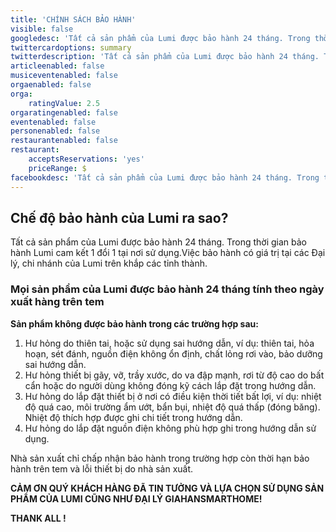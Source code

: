 ```yaml
---
title: 'CHÍNH SÁCH BẢO HÀNH'
visible: false
googledesc: 'Tất cả sản phẩm của Lumi được bảo hành 24 tháng. Trong thời gian bảo hành Lumi cam kết 1 đổi 1 tại nơi sử dụng.Việc bảo hành có giá trị tại các Đại lý, chi nhánh của Lumi trên khắp các tỉnh thành.'
twittercardoptions: summary
twitterdescription: 'Tất cả sản phẩm của Lumi được bảo hành 24 tháng. Trong thời gian bảo hành Lumi cam kết 1 đổi 1 tại nơi sử dụng.Việc bảo hành có giá trị tại các Đại lý, chi nhánh của Lumi trên khắp các tỉnh thành.'
articleenabled: false
musiceventenabled: false
orgaenabled: false
orga:
    ratingValue: 2.5
orgaratingenabled: false
eventenabled: false
personenabled: false
restaurantenabled: false
restaurant:
    acceptsReservations: 'yes'
    priceRange: $
facebookdesc: 'Tất cả sản phẩm của Lumi được bảo hành 24 tháng. Trong thời gian bảo hành Lumi cam kết 1 đổi 1 tại nơi sử dụng.Việc bảo hành có giá trị tại các Đại lý, chi nhánh của Lumi trên khắp các tỉnh thành.'
---
```


## Chế độ bảo hành của Lumi ra sao?

Tất cả sản phẩm của Lumi được bảo hành 24 tháng. Trong thời gian bảo hành Lumi cam kết 1 đổi 1 tại nơi sử dụng.Việc bảo hành có giá trị tại các Đại lý, chi nhánh của Lumi trên khắp các tỉnh thành.

### Mọi sản phẩm của Lumi được bảo hành 24 tháng tính theo ngày xuất hàng trên tem

**Sản phẩm không được bảo hành trong các trường hợp sau:**

1. Hư hỏng do thiên tai, hoặc sử dụng sai hướng dẫn, ví dụ: thiên tai, hỏa hoạn, sét đánh, nguồn điện không ổn định, chất lỏng rơi vào, bảo dưỡng sai hướng dẫn.
2. Hư hỏng thiết bị gãy, vỡ, trầy xước, do va đập mạnh, rơi từ độ cao do bất cẩn hoặc do người dùng không đóng kỹ cách lắp đặt trong hướng dẫn.
3. Hư hỏng do lắp đặt thiết bị ở nơi có điều kiện thời tiết bất lợi, ví dụ: nhiệt độ quá cao, môi trường ẩm ướt, bẩn bụi, nhiệt độ quá thấp (đóng băng). Nhiệt độ thích hợp được ghi chi tiết trong hướng dẫn.
4. Hư hỏng do lắp đặt nguồn điện không phù hợp ghi trong hướng dẫn sử dụng.

Nhà sản xuất chỉ chấp nhận bảo hành trong trường hợp còn thời hạn bảo hành trên tem và lỗi thiết bị do nhà sản xuất.


**CẢM ƠN QUÝ KHÁCH HÀNG ĐÃ TIN TƯỞNG VÀ LỰA CHỌN SỬ DỤNG SẢN PHẨM CỦA LUMI CŨNG NHƯ ĐẠI LÝ GIAHANSMARTHOME!**

**THANK ALL !**